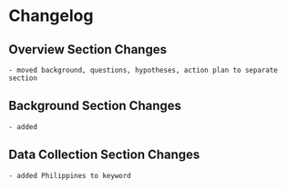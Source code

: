 # Changelog

## Overview Section Changes

    - moved background, questions, hypotheses, action plan to separate section

## Background Section Changes

    - added 

## Data Collection Section Changes

    - added Philippines to keyword
